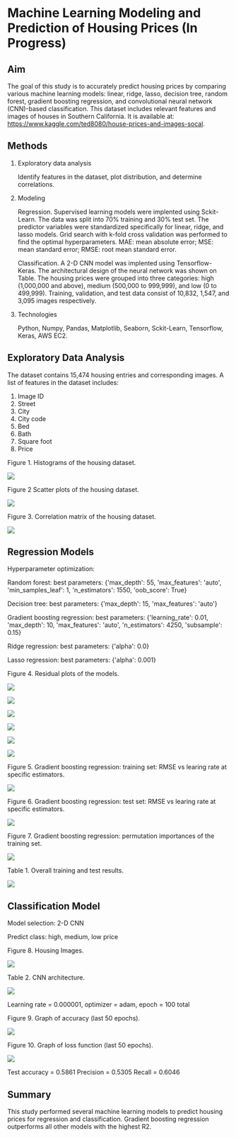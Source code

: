 # Machine Learning Modeling and Prediction of Housing Prices (In Progress)

## Aim

The goal of this study is to accurately predict housing prices by comparing various machine learning models: linear, ridge, lasso, decision tree, random forest, gradient boosting regression, and convolutional neural network (CNN)-based classification.  This dataset includes relevant features and images of houses in Southern California.  It is available at: https://www.kaggle.com/ted8080/house-prices-and-images-socal.


## Methods
1. Exploratory data analysis

    Identify features in the dataset, plot distribution, and determine correlations.

2. Modeling

    Regression.  Supervised learning models were implented using Sckit-Learn.  The data was split into 70% training and 30% test set.  The predictor variables were standardized specifically for linear, ridge, and lasso models.  Grid search with k-fold cross validation was performed to find the optimal hyperparameters.  MAE: mean absolute error; MSE: mean standard error; RMSE: root mean standard error.

    Classification.  A 2-D CNN model was implented using Tensorflow-Keras.  The architectural design of the neural network was shown on Table.  The housing prices were grouped into three categories: high (1,000,000 and above), medium (500,000 to 999,999), and low (0 to 499,999).  Training, validation, and test data consist of 10,832, 1,547, and 3,095 images respectively.

3. Technologies

    Python, Numpy, Pandas, Matplotlib, Seaborn, Sckit-Learn, Tensorflow, Keras, AWS EC2.


## Exploratory Data Analysis

The dataset contains 15,474 housing entries and corresponding images.  A list of features in the dataset includes:
1. Image ID
2. Street
3. City
4. City code
5. Bed
6. Bath
7. Square foot
8. Price


Figure 1.  Histograms of the housing dataset.

![](figure/histograms.png)


Figure 2  Scatter plots of the housing dataset.

![](figure/scatterplots.png)


Figure 3.  Correlation matrix of the housing dataset.

![](figure/correlation_matrix.png)


## Regression Models

Hyperparameter optimization:

Random forest: best parameters: {'max_depth': 55, 'max_features': 'auto', 'min_samples_leaf': 1, 'n_estimators': 1550, 'oob_score': True}

Decision tree: best parameters: {'max_depth': 15, 'max_features': 'auto'}

Gradient boosting regression: best parameters: {'learning_rate': 0.01, 'max_depth': 10, 'max_features': 'auto', 'n_estimators': 4250, 'subsample': 0.15}

Ridge regression: best parameters: {'alpha': 0.0}

Lasso regression: best parameters: {'alpha': 0.001}



Figure 4.  Residual plots of the models.

![](figure/residual_rf.png)

![](figure/residual_dt.png)

![](figure/residual_gbr.png)

![](figure/residual_ridge.png)

![](figure/residual_lasso.png)

![](figure/residual_linear.png)


Figure 5.  Gradient boosting regression: training set: RMSE vs learing rate at specific estimators.

![](figure/train_rmse_lr.png)


Figure 6.  Gradient boosting regression: test set: RMSE vs learing rate at specific estimators.

![](figure/test_rmse_lr.png)


Figure 7.  Gradient boosting regression: permutation importances of the training set.

![](figure/permutation.png)


Table 1.  Overall training and test results.

![](figure/table.jpg)


## Classification Model

Model selection: 2-D CNN

Predict class: high, medium, low price



Figure 8.  Housing Images.

![](figure/house_images.png)


Table 2.  CNN architecture.

![](figure/model_parameters.jpg)


Learning rate = 0.000001, optimizer = adam, epoch = 100 total

Figure 9.  Graph of accuracy (last 50 epochs).

![](figure/cnn_train_val_acc.jpg)

Figure 10.  Graph of loss function (last 50 epochs).

![](figure/cnn_train_val_loss.jpg)

Test accuracy = 0.5861
Precision = 0.5305
Recall = 0.6046

## Summary

This study performed several machine learning models to predict housing prices for regression and classification.  Gradient boosting regression outperforms all other models with the highest R2.